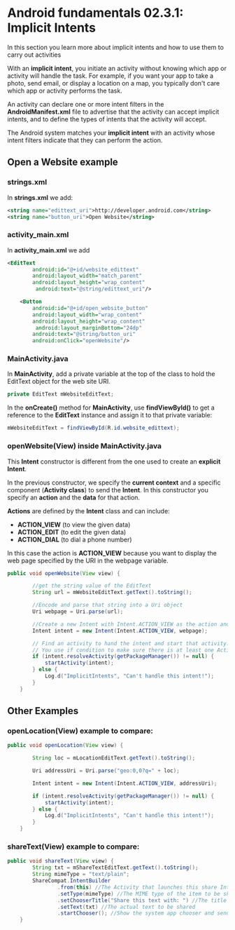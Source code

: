 # Android fundamentals 02.3.1: Implicit Intents

In this section you learn more about implicit intents and how to use them to carry out activities

With an **implicit intent**, you initiate an activity without knowing which app or activity will handle the task. For example, if you want your app to take a photo, send email, or display a location on a map, you typically don't care which app or activity performs the task.

An activity can declare one or more intent filters in the **AndroidManifest.xml** file to advertise that the activity can accept implicit intents, and to define the types of intents that the activity will accept.

The Android system matches your **implicit intent** with an activity whose intent filters indicate that they can perform the action.

## Open a Website example

### strings.xml
In **strings.xml** we add:

```xml
<string name="edittext_uri">http://developer.android.com</string>
<string name="button_uri">Open Website</string>

```
### activity_main.xml

In **activity_main.xml** we add
```xml
<EditText
        android:id="@+id/website_edittext"
        android:layout_width="match_parent"
        android:layout_height="wrap_content"
         android:text="@string/edittext_uri"/>

    <Button
        android:id="@+id/open_website_button"
        android:layout_width="wrap_content"
        android:layout_height="wrap_content"
         android:layout_marginBottom="24dp"
        android:text="@string/button_uri"
        android:onClick="openWebsite"/>

```

### MainActivity.java 

In **MainActivity**, add a private variable at the top of the class to hold the EditText object for the web site URI.

```java
private EditText mWebsiteEditText;
```

In the **onCreate()** method for **MainActivity**, use **findViewById()** to get a reference to the **EditText** instance and assign it to that private variable:

```java
mWebsiteEditText = findViewById(R.id.website_edittext);
```

### openWebsite(View) inside MainActivity.java

This **Intent** constructor is different from the one  used to create an **explicit Intent**. 

In the previous constructor, we specify the **current context** and a specific component (**Activity class**) to send the **Intent**. In this constructor you specify an **action** and the **data** for that action. 

**Actions** are defined by the **Intent** class and can include:
- **ACTION_VIEW** (to view the given data)
- **ACTION_EDIT** (to edit the given data)
- **ACTION_DIAL** (to dial a phone number)

In this case the action is **ACTION_VIEW** because you want to display the web page specified by the URI in the webpage variable.

```java
public void openWebsite(View view) {

        //get the string value of the EditText
        String url = mWebsiteEditText.getText().toString();

        //Encode and parse that string into a Uri object
        Uri webpage = Uri.parse(url);

        //Create a new Intent with Intent.ACTION_VIEW as the action and the URI as the data:
        Intent intent = new Intent(Intent.ACTION_VIEW, webpage);

        // Find an activity to hand the intent and start that activity.
        // You use if condition to make sure there is at least one Activity that can handle your requests
        if (intent.resolveActivity(getPackageManager()) != null) {
            startActivity(intent);
        } else {
            Log.d("ImplicitIntents", "Can't handle this intent!");
        }
    }
```

## Other Examples

### openLocation(View) example to compare:

```java
public void openLocation(View view) {

        String loc = mLocationEditText.getText().toString();

        Uri addressUri = Uri.parse("geo:0,0?q=" + loc);

        Intent intent = new Intent(Intent.ACTION_VIEW, addressUri);

        if (intent.resolveActivity(getPackageManager()) != null) {
            startActivity(intent);
        } else {
            Log.d("ImplicitIntents", "Can't handle this intent!");
        }
    }
```

### shareText(View) example to compare:

```java
public void shareText(View view) {
        String txt = mShareTextEditText.getText().toString();
        String mimeType = "text/plain";
        ShareCompat.IntentBuilder
                .from(this) //The Activity that launches this share Intent (this)
                .setType(mimeType) //The MIME type of the item to be shared
                .setChooserTitle("Share this text with: ") //The title that appears on the system app chooser
                .setText(txt) //The actual text to be shared
                .startChooser(); //Show the system app chooser and send the Intent
    }
```

